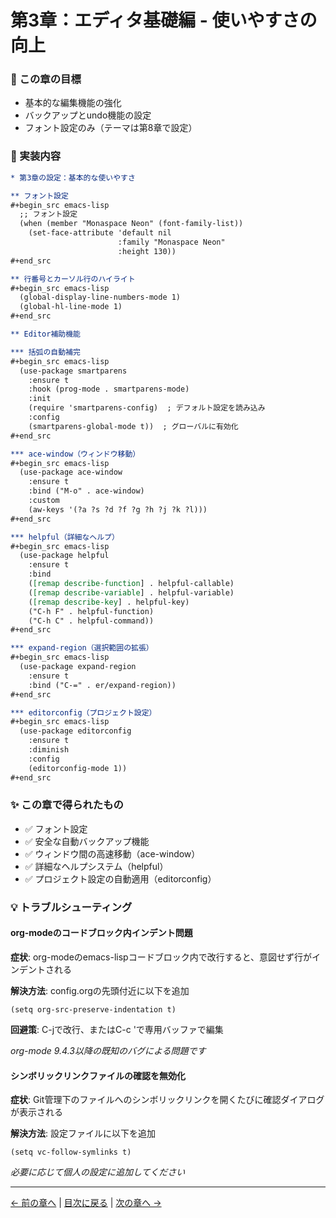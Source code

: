 # 第3章：エディタ基礎編 - 使いやすさの向上

### 🎯 この章の目標
- 基本的な編集機能の強化
- バックアップとundo機能の設定
- フォント設定のみ（テーマは第8章で設定）

### 📝 実装内容

```org
* 第3章の設定：基本的な使いやすさ

** フォント設定
#+begin_src emacs-lisp
  ;; フォント設定
  (when (member "Monaspace Neon" (font-family-list))
    (set-face-attribute 'default nil
                        :family "Monaspace Neon"
                        :height 130))
#+end_src

** 行番号とカーソル行のハイライト
#+begin_src emacs-lisp
  (global-display-line-numbers-mode 1)
  (global-hl-line-mode 1)
#+end_src

** Editor補助機能

*** 括弧の自動補完
#+begin_src emacs-lisp
  (use-package smartparens
    :ensure t
    :hook (prog-mode . smartparens-mode)
    :init
    (require 'smartparens-config)  ; デフォルト設定を読み込み
    :config
    (smartparens-global-mode t))  ; グローバルに有効化
#+end_src

*** ace-window（ウィンドウ移動）
#+begin_src emacs-lisp
  (use-package ace-window
    :ensure t
    :bind ("M-o" . ace-window)
    :custom
    (aw-keys '(?a ?s ?d ?f ?g ?h ?j ?k ?l)))
#+end_src

*** helpful（詳細なヘルプ）
#+begin_src emacs-lisp
  (use-package helpful
    :ensure t
    :bind
    ([remap describe-function] . helpful-callable)
    ([remap describe-variable] . helpful-variable)
    ([remap describe-key] . helpful-key)
    ("C-h F" . helpful-function)
    ("C-h C" . helpful-command))
#+end_src

*** expand-region（選択範囲の拡張）
#+begin_src emacs-lisp
  (use-package expand-region
    :ensure t
    :bind ("C-=" . er/expand-region))
#+end_src

*** editorconfig（プロジェクト設定）
#+begin_src emacs-lisp
  (use-package editorconfig
    :ensure t
    :diminish
    :config
    (editorconfig-mode 1))
#+end_src
```

### ✨ この章で得られたもの
- ✅ フォント設定
- ✅ 安全な自動バックアップ機能
- ✅ ウィンドウ間の高速移動（ace-window）
- ✅ 詳細なヘルプシステム（helpful）
- ✅ プロジェクト設定の自動適用（editorconfig）

### 💡 トラブルシューティング

#### org-modeのコードブロック内インデント問題
**症状**: org-modeのemacs-lispコードブロック内で改行すると、意図せず行がインデントされる

**解決方法**: config.orgの先頭付近に以下を追加
```elisp
(setq org-src-preserve-indentation t)
```

**回避策**: C-jで改行、またはC-c 'で専用バッファで編集

*org-mode 9.4.3以降の既知のバグによる問題です*

#### シンボリックリンクファイルの確認を無効化
**症状**: Git管理下のファイルへのシンボリックリンクを開くたびに確認ダイアログが表示される

**解決方法**: 設定ファイルに以下を追加
```elisp
(setq vc-follow-symlinks t)
```

*必要に応じて個人の設定に追加してください*

---

[← 前の章へ](03_package.md) | [目次に戻る](00_introduction.md) | [次の章へ →](05_evil.md)